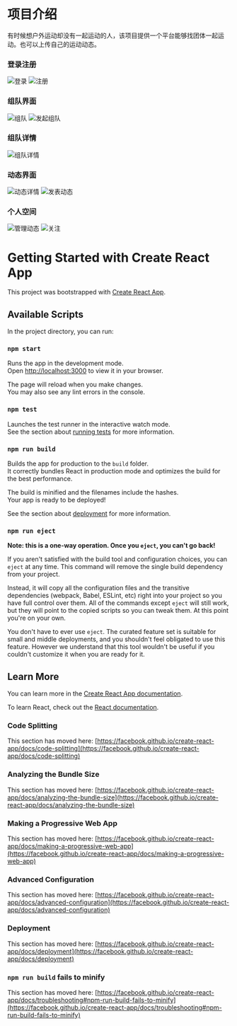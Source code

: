 # 项目介绍
有时候想户外运动却没有一起运动的人，该项目提供一个平台能够找团体一起运动。也可以上传自己的运动动态。

###  登录注册
![登录](https://test-1308585220.cos.ap-shanghai.myqcloud.com/%E7%99%BB%E5%BD%95.png)
![注册](https://test-1308585220.cos.ap-shanghai.myqcloud.com/%E6%B3%A8%E5%86%8C.png)

###  组队界面
![组队](https://test-1308585220.cos.ap-shanghai.myqcloud.com/%E7%BB%84%E9%98%9F.png)
![发起组队](https://test-1308585220.cos.ap-shanghai.myqcloud.com/%E5%8F%91%E8%B5%B7%E6%B4%BB%E5%8A%A8.png)
###  组队详情
![组队详情](https://test-1308585220.cos.ap-shanghai.myqcloud.com/%E7%BB%84%E9%98%9F%E8%AF%A6%E6%83%85.png)

###  动态界面
![动态详情](https://test-1308585220.cos.ap-shanghai.myqcloud.com/%E5%8A%A8%E6%80%81%E8%AF%A6%E6%83%85.png)
![发表动态](https://test-1308585220.cos.ap-shanghai.myqcloud.com/%E5%8F%91%E8%A1%A8%E5%8A%A8%E6%80%81.png)

###  个人空间
![管理动态](https://test-1308585220.cos.ap-shanghai.myqcloud.com/%E4%B8%AA%E4%BA%BA%E7%A9%BA%E9%97%B4.png)
![关注](https://test-1308585220.cos.ap-shanghai.myqcloud.com/%E5%85%B3%E6%B3%A8.png)


# Getting Started with Create React App

This project was bootstrapped with [Create React App](https://github.com/facebook/create-react-app).

## Available Scripts

In the project directory, you can run:

### `npm start`

Runs the app in the development mode.\
Open [http://localhost:3000](http://localhost:3000) to view it in your browser.

The page will reload when you make changes.\
You may also see any lint errors in the console.

### `npm test`

Launches the test runner in the interactive watch mode.\
See the section about [running tests](https://facebook.github.io/create-react-app/docs/running-tests) for more information.

### `npm run build`

Builds the app for production to the `build` folder.\
It correctly bundles React in production mode and optimizes the build for the best performance.

The build is minified and the filenames include the hashes.\
Your app is ready to be deployed!

See the section about [deployment](https://facebook.github.io/create-react-app/docs/deployment) for more information.

### `npm run eject`

**Note: this is a one-way operation. Once you `eject`, you can't go back!**

If you aren't satisfied with the build tool and configuration choices, you can `eject` at any time. This command will remove the single build dependency from your project.

Instead, it will copy all the configuration files and the transitive dependencies (webpack, Babel, ESLint, etc) right into your project so you have full control over them. All of the commands except `eject` will still work, but they will point to the copied scripts so you can tweak them. At this point you're on your own.

You don't have to ever use `eject`. The curated feature set is suitable for small and middle deployments, and you shouldn't feel obligated to use this feature. However we understand that this tool wouldn't be useful if you couldn't customize it when you are ready for it.

## Learn More

You can learn more in the [Create React App documentation](https://facebook.github.io/create-react-app/docs/getting-started).

To learn React, check out the [React documentation](https://reactjs.org/).

### Code Splitting

This section has moved here: [https://facebook.github.io/create-react-app/docs/code-splitting](https://facebook.github.io/create-react-app/docs/code-splitting)

### Analyzing the Bundle Size

This section has moved here: [https://facebook.github.io/create-react-app/docs/analyzing-the-bundle-size](https://facebook.github.io/create-react-app/docs/analyzing-the-bundle-size)

### Making a Progressive Web App

This section has moved here: [https://facebook.github.io/create-react-app/docs/making-a-progressive-web-app](https://facebook.github.io/create-react-app/docs/making-a-progressive-web-app)

### Advanced Configuration

This section has moved here: [https://facebook.github.io/create-react-app/docs/advanced-configuration](https://facebook.github.io/create-react-app/docs/advanced-configuration)

### Deployment

This section has moved here: [https://facebook.github.io/create-react-app/docs/deployment](https://facebook.github.io/create-react-app/docs/deployment)

### `npm run build` fails to minify

This section has moved here: [https://facebook.github.io/create-react-app/docs/troubleshooting#npm-run-build-fails-to-minify](https://facebook.github.io/create-react-app/docs/troubleshooting#npm-run-build-fails-to-minify)

